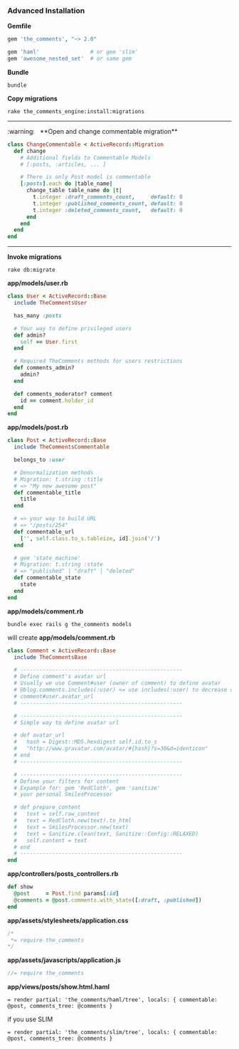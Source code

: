### Advanced Installation

**Gemfile**

```ruby
gem 'the_comments', "~> 2.0"

gem 'haml'                # or gem 'slim'
gem 'awesome_nested_set'  # or same gem
```

**Bundle**

```
bundle
```

**Copy migrations**

```
rake the_comments_engine:install:migrations
```

<hr>
:warning: &nbsp; **Open and change commentable migration**

```ruby
class ChangeCommentable < ActiveRecord::Migration
  def change
    # Additional fields to Commentable Models
    # [:posts, :articles, ... ]

    # There is only Post model is commentable
    [:posts].each do |table_name|
      change_table table_name do |t|
        t.integer :draft_comments_count,     default: 0
        t.integer :published_comments_count, default: 0
        t.integer :deleted_comments_count,   default: 0
      end
    end
  end
end
```
<hr>


**Invoke migrations**

```
rake db:migrate
```

**app/models/user.rb**

```ruby
class User < ActiveRecord::Base
  include TheCommentsUser

  has_many :posts

  # Your way to define privileged users
  def admin?
    self == User.first
  end

  # Required TheComments methods for users restrictions
  def comments_admin?
    admin?
  end

  def comments_moderator? comment
    id == comment.holder_id
  end
end
```

**app/models/post.rb**

```ruby
class Post < ActiveRecord::Base
  include TheCommentsCommentable

  belongs_to :user

  # Denormalization methods
  # Migration: t.string :title
  # => "My new awesome post"
  def commentable_title
    title
  end

  # => your way to build URL
  # => "/posts/254"
  def commentable_url
    ['', self.class.to_s.tableize, id].join('/')
  end

  # gem 'state_machine'
  # Migration: t.string :state
  # => "published" | "draft" | "deleted"
  def commentable_state
    state
  end
end
```

**app/models/comment.rb**

```
bundle exec rails g the_comments models
```

will create **app/models/comment.rb**

```ruby
class Comment < ActiveRecord::Base
  include TheCommentsBase

  # ---------------------------------------------------
  # Define comment's avatar url
  # Usually we use Comment#user (owner of comment) to define avatar
  # @blog.comments.includes(:user) <= use includes(:user) to decrease queries count
  # comment#user.avatar_url
  # ---------------------------------------------------

  # ---------------------------------------------------
  # Simple way to define avatar url

  # def avatar_url
  #   hash = Digest::MD5.hexdigest self.id.to_s
  #   "http://www.gravatar.com/avatar/#{hash}?s=30&d=identicon"
  # end
  # ---------------------------------------------------

  # ---------------------------------------------------
  # Define your filters for content
  # Expample for: gem 'RedCloth', gem 'sanitize'
  # your personal SmilesProcessor

  # def prepare_content
  #   text = self.raw_content
  #   text = RedCloth.new(text).to_html
  #   text = SmilesProcessor.new(text)
  #   text = Sanitize.clean(text, Sanitize::Config::RELAXED)
  #   self.content = text
  # end
  # ---------------------------------------------------
end
```

**app/controllers/posts_controllers.rb**

```ruby
def show
  @post     = Post.find params[:id]
  @comments = @post.comments.with_state([:draft, :published])
end
```

**app/assets/stylesheets/application.css**

```css
/*
 *= require the_comments
*/
```

**app/assets/javascripts/application.js**

```js
//= require the_comments
```

**app/views/posts/show.html.haml**

```haml
= render partial: 'the_comments/haml/tree', locals: { commentable: @post, comments_tree: @comments }
```

if you use SLIM

```haml
= render partial: 'the_comments/slim/tree', locals: { commentable: @post, comments_tree: @comments }
```
